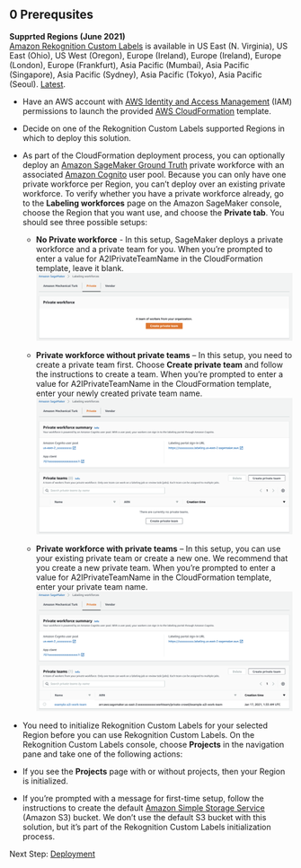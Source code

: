 ## 0 Prerequsites

**Supprted Regions (June 2021)**  
[Amazon Rekognition Custom Labels](https://aws.amazon.com/rekognition/custom-labels-features/) is available in US East (N. Virginia), US East (Ohio), US West (Oregon), Europe (Ireland), Europe (Ireland), Europe (London), Europe (Frankfurt), Asia Pacific (Mumbai), Asia Pacific (Singapore), Asia Pacific (Sydney), Asia Pacific (Tokyo), Asia Pacific (Seoul). [Latest](https://docs.aws.amazon.com/general/latest/gr/rekognition.html).

- Have an AWS account with [AWS Identity and Access Management](https://aws.amazon.com/iam/) (IAM) permissions to launch the provided [AWS CloudFormation](https://aws.amazon.com/cloudformation/) template.
- Decide on one of the Rekognition Custom Labels supported Regions in which to deploy this solution.
- As part of the CloudFormation deployment process, you can optionally deploy an [Amazon SageMaker Ground Truth](https://aws.amazon.com/sagemaker/groundtruth/) private workforce with an associated [Amazon Cognito](https:///aws.amazon.com/cognito/) user pool. Because you can only have one private workforce per Region, you can’t deploy over an existing private workforce. To verify whether you have a private workforce already, go to the **Labeling workforces** page on the Amazon SageMaker console, choose the Region that you want use, and choose the **Private tab**. You should see three possible setups:

  - **No Private workforce** - In this setup, SageMaker deploys a private workforce and a private team for you. When you’re prompted to enter a value for A2IPrivateTeamName in the CloudFormation template, leave it blank.
  ![No Private Workforce Image](no-private-workforce.png)

  - **Private workforce without private teams** – In this setup, you need to create a private team first. Choose **Create private team** and follow the instructions to create a team. When you’re prompted to enter a value for A2IPrivateTeamName in the CloudFormation template, enter your newly created private team name.
  ![Private Workforce Without Team Image](private-workforce-without-teams.png)

  - **Private workforce with private teams** – In this setup, you can use your existing private team or create a new one. We recommend that you create a new private team. When you’re prompted to enter a value for A2IPrivateTeamName in the CloudFormation template, enter your private team name.
  ![Private Workforce With Team Image](private-workforce-with-teams.png)


- You need to initialize Rekognition Custom Labels for your selected Region before you can use Rekognition Custom Labels. On the Rekognition Custom Labels console, choose **Projects** in the navigation pane and take one of the following actions:
 - If you see the **Projects** page with or without projects, then your Region is initialized.
 - If you’re prompted with a message for first-time setup, follow the instructions to create the default [Amazon Simple Storage Service](https://aws.amazon.com/s3) (Amazon S3) bucket. We don’t use the default S3 bucket with this solution, but it’s part of the Rekognition Custom Labels initialization process.

Next Step: [Deployment](../1-Deployment/)
